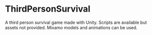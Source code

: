 # ThirdPersonSurvival
A third person survival game made with Unity. Scripts are available but assets not provided. Mixamo models and animations can be used.
